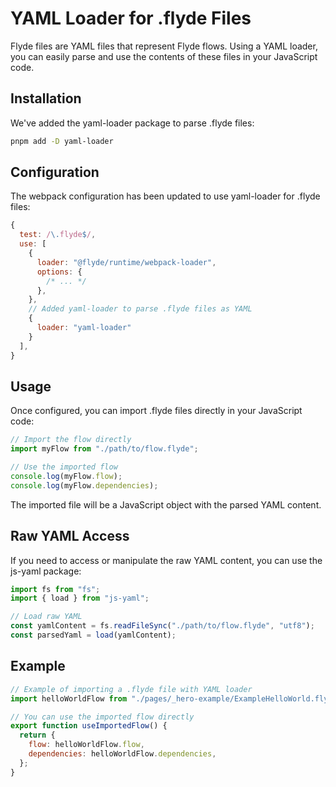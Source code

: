 # YAML Loader for .flyde Files

Flyde files are YAML files that represent Flyde flows. Using a YAML loader, you can easily parse and use the contents of these files in your JavaScript code.

## Installation

We've added the yaml-loader package to parse .flyde files:

```bash
pnpm add -D yaml-loader
```

## Configuration

The webpack configuration has been updated to use yaml-loader for .flyde files:

```js
{
  test: /\.flyde$/,
  use: [
    {
      loader: "@flyde/runtime/webpack-loader",
      options: {
        /* ... */
      },
    },
    // Added yaml-loader to parse .flyde files as YAML
    {
      loader: "yaml-loader"
    }
  ],
}
```

## Usage

Once configured, you can import .flyde files directly in your JavaScript code:

```js
// Import the flow directly
import myFlow from "./path/to/flow.flyde";

// Use the imported flow
console.log(myFlow.flow);
console.log(myFlow.dependencies);
```

The imported file will be a JavaScript object with the parsed YAML content.

## Raw YAML Access

If you need to access or manipulate the raw YAML content, you can use the js-yaml package:

```js
import fs from "fs";
import { load } from "js-yaml";

// Load raw YAML
const yamlContent = fs.readFileSync("./path/to/flow.flyde", "utf8");
const parsedYaml = load(yamlContent);
```

## Example

```js
// Example of importing a .flyde file with YAML loader
import helloWorldFlow from "./pages/_hero-example/ExampleHelloWorld.flyde";

// You can use the imported flow directly
export function useImportedFlow() {
  return {
    flow: helloWorldFlow.flow,
    dependencies: helloWorldFlow.dependencies,
  };
}
```
